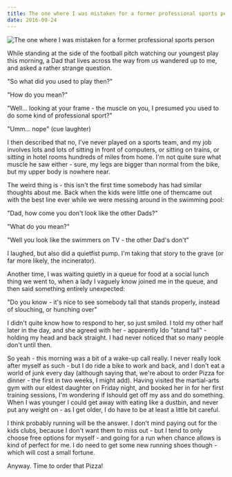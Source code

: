 ```yaml
---
title: The one where I was mistaken for a former professional sports person
date: 2016-09-24
---
```


![The one where I was mistaken for a former professional sports person](https://source.unsplash.com/vP3pnOoCiYE/1600x900)

While standing at the side of the football pitch watching our youngest play this morning, a Dad that lives across the way from us wandered up to me, and asked a rather strange question.

"So what did you used to play then?"

"How do you mean?"

"Well... looking at your frame - the muscle on you, I presumed you used to do some kind of professional sport?"

"Umm... nope" (cue laughter)

I then described that no, I've never played on a sports team, and my job involves lots and lots of sitting in front of computers, or sitting on trains, or sitting in hotel rooms hundreds of miles from home. I'm not quite sure what muscle he saw either - sure, my legs are bigger than normal from the bike, but my upper body is nowhere near.

The weird thing is - this isn't the first time somebody has had similar thoughts about me. Back when the kids were little one of themcame out with the best line ever while we were messing around in the swimming pool:

"Dad, how come you don't look like the other Dads?"

"What do you mean?"

"Well you look like the swimmers on TV - the other Dad's don't"

I laughed, but also did a quietfist pump. I'm taking that story to the grave (or far more likely, the incinerator).

Another time, I was waiting quietly in a queue for food at a social lunch thing we went to, when a lady I vaguely know joined me in the queue, and then said something entirely unexpected:

"Do you know - it's nice to see somebody tall that stands properly, instead of slouching, or hunching over"

I didn't quite know how to respond to her, so just smiled. I told my other half later in the day, and she agreed with her - apparently Ido "stand tall" - holding my head and back straight. I had never noticed that so many people don't until then.

So yeah - this morning was a bit of a wake-up call really. I never really look after myself as such - but I do ride a bike to work and back, and I don't eat a world of junk every day (although saying that, we're about to order Pizza for dinner - the first in two weeks, I might add). Having visited the martial-arts gym with our eldest daughter on Friday night, and booked her in for her first training sessions, I'm wondering if Ishould get off my ass and do something. When I was younger I could get away with eating like a dustbin, and never put any weight on - as I get older, I do have to be at least a little bit careful.

I think probably running will be the answer. I don't mind paying out for the kids clubs, because I don't want them to miss out - but I tend to only choose free options for myself - and going for a run when chance allows is kind of perfect for me. I do need to get some new running shoes though - which will cost a small fortune.

Anyway. Time to order that Pizza!